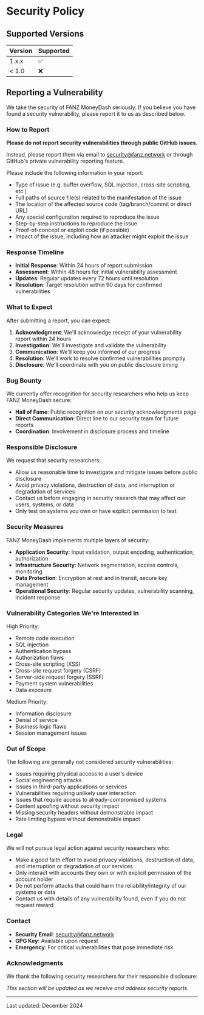 # Security Policy

## Supported Versions

| Version | Supported          |
| ------- | ------------------ |
| 1.x.x   | :white_check_mark: |
| < 1.0   | :x:                |

## Reporting a Vulnerability

We take the security of FANZ MoneyDash seriously. If you believe you have found a security vulnerability, please report it to us as described below.

### How to Report

**Please do not report security vulnerabilities through public GitHub issues.**

Instead, please report them via email to security@fanz.network or through GitHub's private vulnerability reporting feature.

Please include the following information in your report:

- Type of issue (e.g. buffer overflow, SQL injection, cross-site scripting, etc.)
- Full paths of source file(s) related to the manifestation of the issue
- The location of the affected source code (tag/branch/commit or direct URL)
- Any special configuration required to reproduce the issue
- Step-by-step instructions to reproduce the issue
- Proof-of-concept or exploit code (if possible)
- Impact of the issue, including how an attacker might exploit the issue

### Response Timeline

- **Initial Response**: Within 24 hours of report submission
- **Assessment**: Within 48 hours for initial vulnerability assessment
- **Updates**: Regular updates every 72 hours until resolution
- **Resolution**: Target resolution within 90 days for confirmed vulnerabilities

### What to Expect

After submitting a report, you can expect:

1. **Acknowledgment**: We'll acknowledge receipt of your vulnerability report within 24 hours
2. **Investigation**: We'll investigate and validate the vulnerability
3. **Communication**: We'll keep you informed of our progress
4. **Resolution**: We'll work to resolve confirmed vulnerabilities promptly
5. **Disclosure**: We'll coordinate with you on public disclosure timing

### Bug Bounty

We currently offer recognition for security researchers who help us keep FANZ MoneyDash secure:

- **Hall of Fame**: Public recognition on our security acknowledgments page
- **Direct Communication**: Direct line to our security team for future reports
- **Coordination**: Involvement in disclosure process and timeline

### Responsible Disclosure

We request that security researchers:

- Allow us reasonable time to investigate and mitigate issues before public disclosure
- Avoid privacy violations, destruction of data, and interruption or degradation of services
- Contact us before engaging in security research that may affect our users, systems, or data
- Only test on systems you own or have explicit permission to test

### Security Measures

FANZ MoneyDash implements multiple layers of security:

- **Application Security**: Input validation, output encoding, authentication, authorization
- **Infrastructure Security**: Network segmentation, access controls, monitoring
- **Data Protection**: Encryption at rest and in transit, secure key management
- **Operational Security**: Regular security updates, vulnerability scanning, incident response

### Vulnerability Categories We're Interested In

High Priority:
- Remote code execution
- SQL injection
- Authentication bypass
- Authorization flaws
- Cross-site scripting (XSS)
- Cross-site request forgery (CSRF)
- Server-side request forgery (SSRF)
- Payment system vulnerabilities
- Data exposure

Medium Priority:
- Information disclosure
- Denial of service
- Business logic flaws
- Session management issues

### Out of Scope

The following are generally not considered security vulnerabilities:
- Issues requiring physical access to a user's device
- Social engineering attacks
- Issues in third-party applications or services
- Vulnerabilities requiring unlikely user interaction
- Issues that require access to already-compromised systems
- Content spoofing without security impact
- Missing security headers without demonstrable impact
- Rate limiting bypass without demonstrable impact

### Legal

We will not pursue legal action against security researchers who:
- Make a good faith effort to avoid privacy violations, destruction of data, and interruption or degradation of our services
- Only interact with accounts they own or with explicit permission of the account holder
- Do not perform attacks that could harm the reliability/integrity of our systems or data
- Contact us with details of any vulnerability found, even if you do not request reward

### Contact

- **Security Email**: security@fanz.network
- **GPG Key**: Available upon request
- **Emergency**: For critical vulnerabilities that pose immediate risk

### Acknowledgments

We thank the following security researchers for their responsible disclosure:

*This section will be updated as we receive and address security reports.*

---

Last updated: December 2024
